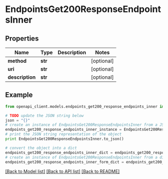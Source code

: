 # EndpointsGet200ResponseEndpointsInner


## Properties

Name | Type | Description | Notes
------------ | ------------- | ------------- | -------------
**method** | **str** |  | [optional] 
**uri** | **str** |  | [optional] 
**description** | **str** |  | [optional] 

## Example

```python
from openapi_client.models.endpoints_get200_response_endpoints_inner import EndpointsGet200ResponseEndpointsInner

# TODO update the JSON string below
json = "{}"
# create an instance of EndpointsGet200ResponseEndpointsInner from a JSON string
endpoints_get200_response_endpoints_inner_instance = EndpointsGet200ResponseEndpointsInner.from_json(json)
# print the JSON string representation of the object
print EndpointsGet200ResponseEndpointsInner.to_json()

# convert the object into a dict
endpoints_get200_response_endpoints_inner_dict = endpoints_get200_response_endpoints_inner_instance.to_dict()
# create an instance of EndpointsGet200ResponseEndpointsInner from a dict
endpoints_get200_response_endpoints_inner_form_dict = endpoints_get200_response_endpoints_inner.from_dict(endpoints_get200_response_endpoints_inner_dict)
```
[[Back to Model list]](../README.md#documentation-for-models) [[Back to API list]](../README.md#documentation-for-api-endpoints) [[Back to README]](../README.md)


